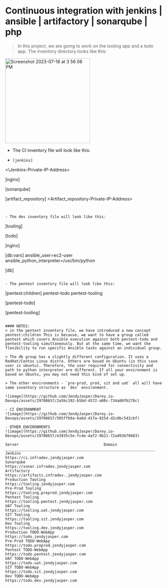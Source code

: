 # Continuous integration with jenkins | ansible | artifactory | sonarqube | php

> In this project, we are going to work on the tooling app and a todo app. The inventory directory looks like this:

<img width="271" alt="Screenshot 2023-07-18 at 3 56 08 PM" src="https://github.com/JendyJasper/Darey.io-Devops/assets/29708657/efd38540-6edc-4281-abb7-ebef8dfe22a0">


- The CI inventory file will look like this:
- ```
  [jenkins]
<\Jenkins-Private-IP-Address>

[nginx]
<Nginx-Private-IP-Address>

[sonarqube]
<SonarQube-Private-IP-Address>

[artifact_repository]
<Artifact_repository-Private-IP-Address>
```


- The dev inventory file will look like this:
```
[tooling]
<Tooling-Web-Server-Private-IP-Address>

[todo]
<Todo-Web-Server-Private-IP-Address>

[nginx]
<Nginx-Private-IP-Address>

[db:vars]
ansible_user=ec2-user
ansible_python_interpreter=/usr/bin/python

[db]
<DB-Server-Private-IP-Address>
```

- The pentest inventory file will look like this:
```
[pentest:children]
pentest-todo
pentest-tooling

[pentest-todo]
<Pentest-for-Todo-Private-IP-Address>

[pentest-tooling]
<Pentest-for-Tooling-Private-IP-Address>
```

#### NOTES:
> in the pentest inventory file, we have introduced a new concept pentest:children This is because, we want to have a group called pentest which covers Ansible execution against both pentest-todo and pentest-tooling simultaneously. But at the same time, we want the flexibility to run specific Ansible tasks against an individual group.

> The db group has a slightly different configuration. It uses a RedHat/Centos Linux distro. Others are based on Ubuntu (in this case user is ubuntu). Therefore, the user required for connectivity and path to python interpreter are different. If all your environment is based on Ubuntu, you may not need this kind of set up.

> The other environments - `pre-prod, prod, sit and uat` all will have same inventory structure as `dev` environment.

![image](https://github.com/JendyJasper/Darey.io-Devops/assets/29708657/2a5bc192-b5bd-4572-a00c-734a80fb278c)

- CI ENVIRONMENT
![image](https://github.com/JendyJasper/Darey.io-Devops/assets/29708657/505ffb9a-6a6d-41fa-925d-d2c8bc542cbf)

- OTHER ENVIRONMENTS
![image](https://github.com/JendyJasper/Darey.io-Devops/assets/29708657/e3935c5e-fc4e-4af2-9b21-72ad93670683)

Server                                      Domain
___________________________________________________________________                                             	
Jenkins                                    	https://ci.infradev.jendyjasper.com
Sonarqube	                                  https://sonar.infradev.jendyjasper.com
Artifactory	                                https://artifacts.infradev..jendyjasper.com
Production Tooling	                        https://tooling.jendyjasper.com
Pre-Prod Tooling	                          https://tooling.preprod.jendyjasper.com
Pentest Tooling	                            https://tooling.pentest.jendyjasper.com
UAT Tooling	                                https://tooling.uat.jendyjasper.com
SIT Tooling	                                https://tooling.sit.jendyjasper.com
Dev Tooling	                                https://tooling.dev.jendyjasper.com
Production TODO-WebApp	                    https://todo.jendyjasper.com
Pre-Prod TODO-WebApp	                      https://todo.preprod.jendyjasper.com
Pentest TODO-WebApp	                        https://todo.pentest.jendyjasper.com   
UAT TODO-WebApp	                            https://todo.uat.jendyjasper.com
SIT TODO-WebApp	                            https://todo.sit.jendyjasper.com
Dev TODO-WebApp	                            https://todo.dev.jendyjasper.com


